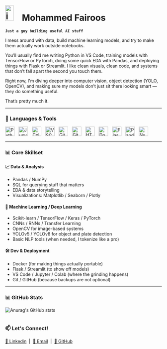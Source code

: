 # <img width="27px" height="50"  style="padding-right:20px;"  alt="icons8-yin-yang-50" src="https://github.com/user-attachments/assets/53d05f72-1598-4a48-927b-9821614c435d" /> Mohammed Fairoos

**`Just a guy building useful AI stuff`**

I mess around with data, build machine learning models, and try to make them actually work outside notebooks.

You’ll usually find me writing Python in VS Code, training models with TensorFlow or PyTorch, doing some quick EDA with Pandas, and deploying things with Flask or Streamlit. I like clean visuals, clean code, and systems that don’t fall apart the second you touch them.

Right now, I'm diving deeper into computer vision, object detection (YOLO, OpenCV), and making sure my models don’t just sit there looking smart — they do something useful.

That’s pretty much it.


---

### 🧰 Languages & Tools

<img align="left" alt="Python" width="30px" style="padding-right:10px;" src="https://cdn.jsdelivr.net/gh/devicons/devicon/icons/python/python-original.svg" />
<img align="left" alt="Jupyter" width="30px" style="padding-right:10px;" src="https://cdn.jsdelivr.net/gh/devicons/devicon/icons/jupyter/jupyter-original.svg" />
<img align="left" alt="Colab" width="30px" style="padding-right:10px;" src="https://img.icons8.com/color/48/google-colab.png" />
<img align="left" alt="VSCode" width="30px" style="padding-right:10px;" src="https://cdn.jsdelivr.net/gh/devicons/devicon/icons/vscode/vscode-original.svg" />
<img align="left" alt="Git" width="30px" style="padding-right:10px;" src="https://cdn.jsdelivr.net/gh/devicons/devicon/icons/git/git-original.svg" />
<img align="left" alt="GitHub" width="30px" style="padding-right:10px;" src="https://cdn.jsdelivr.net/gh/devicons/devicon/icons/github/github-original.svg" />
<img align="left" alt="HTML" width="30px" style="padding-right:10px;" src="https://cdn.jsdelivr.net/gh/devicons/devicon/icons/html5/html5-plain.svg" />
<img align="left" alt="Docker" width="30px" style="padding-right:10px;" src="https://cdn.jsdelivr.net/gh/devicons/devicon/icons/docker/docker-original.svg" />
<img align="left" alt="Flask" width="30px" style="padding-right:10px;" src="https://cdn.jsdelivr.net/gh/devicons/devicon/icons/flask/flask-original.svg" />
<img align="left" alt="Pandas" width="30px" style="padding-right:10px;" src="https://cdn.jsdelivr.net/gh/devicons/devicon@latest/icons/pandas/pandas-original.svg" />
<img align="left" alt="Numpy" width="30px" style="padding-right:10px;" src="https://cdn.jsdelivr.net/gh/devicons/devicon@latest/icons/numpy/numpy-original.svg" />
<br /><br />

---

### 📊 Core Skillset

#### 📈 Data & Analysis  
- Pandas / NumPy  
- SQL for querying stuff that matters  
- EDA & data storytelling  
- Visualizations: Matplotlib / Seaborn / Plotly

#### 🤖 Machine Learning / Deep Learning  
- Scikit-learn / TensorFlow / Keras / PyTorch  
- CNNs / RNNs / Transfer Learning  
- OpenCV for image-based systems  
- YOLOv5 / YOLOv8 for object and plate detection  
- Basic NLP tools (when needed, I tokenize like a pro)

#### 🛠️ Dev & Deployment  
- Docker (for making things actually portable)  
- Flask / Streamlit (to show off models)  
- VS Code / Jupyter / Colab (where the grinding happens)  
- Git / GitHub (because backups are not optional)

---


### 📊 GitHub Stats
![Anurag's GitHub stats](https://github-readme-stats.vercel.app/api?username=fairooos&show_icons=true&theme=radical)

#

<h3>📫 <strong>Let's Connect!</strong></h3>
<a href = "https://www.linkedin.com/in/mohammed-fairoos//">💼 Linkedin</a> &nbsp;|&nbsp;
<a href="mailto:fairoospalakkal35@gmail.com">📧 Email</a> &nbsp;|&nbsp;
<a href="https://github.com/fairooos">🔗 GitHub</a> &nbsp;


